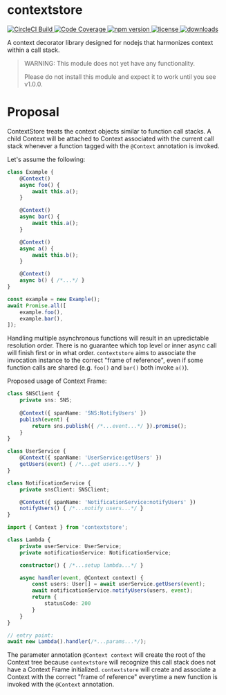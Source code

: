 # contextstore
<a href="https://app.circleci.com/pipelines/github/kaonashi-noface/contextstore?branch=main&filter=all">
    <img src="https://circleci.com/gh/kaonashi-noface/contextstore.svg?style=svg" alt="CircleCI Build" />
</a>
<a href='https://coveralls.io/github/kaonashi-noface/contextstore?branch=main'>
    <img src='https://coveralls.io/repos/github/kaonashi-noface/contextstore/badge.svg?branch=main' alt='Code Coverage' />
</a>
<a href='https://www.npmjs.com/package/contextstore'>
    <img alt="npm version" src="https://img.shields.io/npm/v/contextstore" />
</a>
<a href='https://www.npmjs.com/package/contextstore'>
    <img alt="license" src="https://img.shields.io/npm/l/contextstore" />
</a>
<a href='https://www.npmjs.com/package/contextstore'>
    <img alt="downloads" src="https://img.shields.io/npm/dm/contextstore" />
</a>

A context decorator library designed for nodejs that harmonizes context within a call stack.

> WARNING: This module does not yet have any functionality.
> 
> Please do not install this module and expect it to work until you see v1.0.0.

# Proposal
ContextStore treats the context objects similar to function call stacks. A child Context will be attached to Context associated with the current call stack whenever a function tagged with the `@Context` annotation is invoked.

Let's assume the following:
```ts
class Example {
    @Context()
    async foo() {
        await this.a();
    }

    @Context()
    async bar() {
        await this.a();
    }

    @Context()
    async a() {
        await this.b();
    }

    @Context()
    async b() { /*...*/ }
}

const example = new Example();
await Promise.all([
    example.foo(),
    example.bar(),
]);
```

Handling multiple asynchronous functions will result in an upredictable resolution order. There is no guarantee which top level or inner async call will finish first or in what order. `contextstore` aims to associate the invocation instance to the correct "frame of reference", even if some function calls are shared (e.g. `foo()` and `bar()` both invoke `a()`).

Proposed usage of Context Frame:
```ts
class SNSClient {
    private sns: SNS;
    
    @Context({ spanName: 'SNS:NotifyUsers' })
    publish(event) {
        return sns.publish({ /*...event...*/ }).promise();
    }
}

class UserService {
    @Context({ spanName: 'UserService:getUsers' })
    getUsers(event) { /*...get users...*/ }
}

class NotificationService {
    private snsClient: SNSClient;

    @Context({ spanName: 'NotificationService:notifyUsers' })
    notifyUsers() { /*...notify users...*/ }
}

import { Context } from 'contextstore';

class Lambda {
    private userService: UserService;
    private notificationService: NotificationService;

    constructor() { /*...setup lambda...*/ }

    async handler(event, @Context context) {
        const users: User[] = await userService.getUsers(event);
        await notificationService.notifyUsers(users, event);
        return {
            statusCode: 200
        }
    }
}

// entry point:
await new Lambda().handler(/*...params...*/);
```

The parameter annotation `@Context context` will create the root of the Context tree because `contextstore` will recognize this call stack does not have a Context Frame initialized. `contextstore` will create and associate a Context with the correct "frame of reference" everytime a new function is invoked with the `@Context` annotation.